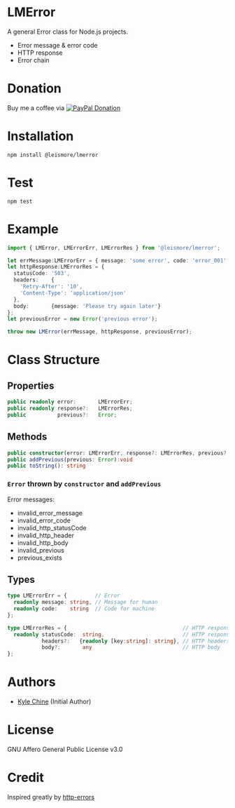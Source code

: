 # LMError

A general Error class for Node.js projects.

* Error message & error code
* HTTP response
* Error chain

# Donation

Buy me a coffee via [![PayPal Donation](https://www.paypalobjects.com/en_AU/i/btn/btn_donateCC_LG.gif)](https://www.paypal.com/cgi-bin/webscr?cmd=_donations&business=SPPJPYRY4D6WC&item_name=Give+people+an+option+to+support+my+open+source+software.&currency_code=AUD&source=url)

# Installation

`npm install @leismore/lmerror`

# Test

`npm test`

# Example

```typescript
import { LMError, LMErrorErr, LMErrorRes } from '@leismore/lmerror';

let errMessage:LMErrorErr = { message: 'some error', code: 'error_001' };
let httpResponse:LMErrorRes = {
  statusCode: '503',
  headers:    {
    'Retry-After': '10',
    'Content-Type': 'application/json'
  },
  body:       {message: 'Please try again later'}
};
let previousError = new Error('previous error');

throw new LMError(errMessage, httpResponse, previousError);
```

# Class Structure

## Properties

```typescript
public readonly error:       LMErrorErr;
public readonly response?:   LMErrorRes;
public          previous?:   Error;
```

## Methods

```typescript
public constructor(error: LMErrorErr, response?: LMErrorRes, previous?: Error)
public addPrevious(previous: Error):void
public toString(): string
```

### `Error` thrown by `constructor` and `addPrevious`

Error messages:

* invalid_error_message
* invalid_error_code
* invalid_http_statusCode
* invalid_http_header
* invalid_http_body
* invalid_previous
* previous_exists

## Types

```typescript
type LMErrorErr = {         // Error
  readonly message: string, // Message for human
  readonly code:    string  // Code for machine
};
```

```typescript
type LMErrorRes = {                                     // HTTP response
  readonly statusCode:  string,                         // HTTP response status code
           headers?:   {readonly [key:string]: string}, // HTTP headers
           body?:       any                             // HTTP body
};
```

# Authors

* [Kyle Chine](https://www.kylechine.name) (Initial Author)

# License

GNU Affero General Public License v3.0

# Credit

Inspired greatly by [http-errors](https://www.npmjs.com/package/http-errors)
